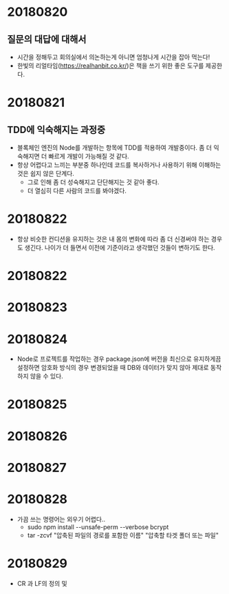 # 20180820

## 질문의 대답에 대해서
- 시간을 정해두고 회의실에서 의논하는게 아니면 엄청나게 시간을 잡아 먹는다!
- 한빛의 리얼타임(https://realhanbit.co.kr/)은 책을 쓰기 위한 좋은 도구를 제공한다.

# 20180821

## TDD에 익숙해지는 과정중
- 블록체인 엔진의 Node를 개발하는 항목에 TDD를 적용하여 개발중이다. 좀 더 익숙해지면 더 빠르게 개발이 가능해질 것 같다.
- 항상 어렵다고 느끼는 부분중 하나인데 코드를 복사하거나 사용하기 위해 이해하는 것은 쉽지 않은 단계다.
  * 그로 인해 좀 더 성숙해지고 단단해지는 것 같아 좋다. 
  * 더 열심히 다른 사람의 코드를 봐야겠다.
  
# 20180822
- 항상 비슷한 컨디션을 유지하는 것은 내 몸의 변화에 따라 좀 더 신경써야 하는 경우도 생긴다.
  나이가 더 들면서 이전에 기준이라고 생각했던 것들이 변하기도 한다.

# 20180822


# 20180823


# 20180824
- Node로 프로젝트를 작업하는 경우 package.json에 버전을 최신으로 유지하게끔 설정하면 암호화 방식의 경우 변경되었을 때 
  DB와 데이터가 맞지 않아 제대로 동작하지 않을 수 있다.

# 20180825

# 20180826

# 20180827

# 20180828
- 가끔 쓰는 명령어는 외우기 어렵다..
  * sudo npm install --unsafe-perm --verbose bcrypt
  * tar -zcvf "압축된 파일의 경로를 포함한 이름" "압축할 타겟 폴더 또는 파일"

# 20180829
- CR 과 LF의 정의 및 
